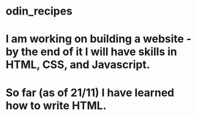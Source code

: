 # odin_recipes
# I am working on building a website -by the end of it I will have skills in HTML, CSS, and Javascript.
# So far (as of 21/11) I have learned how to write HTML. 
